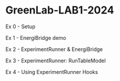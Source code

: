 # GreenLab-LAB1-2024

Ex 0 - Setup

Ex 1 - EnergiBridge demo

Ex 2 - ExperimentRunner & EnergiBridge

Ex 3 - ExperimentRunner: RunTableModel 

Ex 4 - Using ExperimentRunner Hooks
